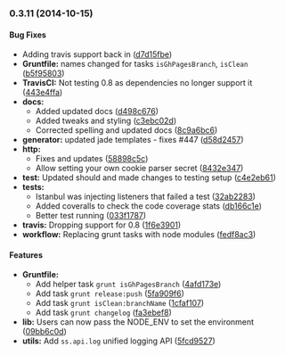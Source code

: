 <a name="0.3.11"></a>
### 0.3.11 (2014-10-15)


#### Bug Fixes

* Adding travis support back in ([d7d15fbe](https://github.com/socketstream/socketstream/commit/d7d15fbe0c25d54538c2fcf7e528f416e7736aa9))
* **Gruntfile:** names changed for tasks `isGhPagesBranch`, `isClean` ([b5f95803](https://github.com/socketstream/socketstream/commit/b5f9580321422828e77fb51f9e14c1e36a9e790e))
* **TravisCI:** Not testing 0.8 as dependencies no longer support it ([443e4ffa](https://github.com/socketstream/socketstream/commit/443e4ffa98f1fa730966e3f4e59947faa329a0b0))
* **docs:**
  * Added updated docs ([d498c676](https://github.com/socketstream/socketstream/commit/d498c6769e7e26a333c1738bd28674cdc320338a))
  * Added tweaks and styling ([c3ebc02d](https://github.com/socketstream/socketstream/commit/c3ebc02dd45f9fca6a3ff81efefcef4df946cf49))
  * Corrected spelling and updated docs ([8c9a6bc6](https://github.com/socketstream/socketstream/commit/8c9a6bc645173ba12be73dfb6d0ead322e61c966))
* **generator:** updated jade templates - fixes #447 ([d58d2457](https://github.com/socketstream/socketstream/commit/d58d24579d1d0dd85682d1bb5985ae1da63afff7))
* **http:**
  * Fixes and updates ([58898c5c](https://github.com/socketstream/socketstream/commit/58898c5c8879d8fde25798256258bc1587d91a19))
  * Allow setting your own cookie parser secret ([8432e347](https://github.com/socketstream/socketstream/commit/8432e3476f087595d75a57ff03231c563b015a2c))
* **test:** Updated should and made changes to testing setup ([c4e2eb61](https://github.com/socketstream/socketstream/commit/c4e2eb61891a8584e47c72073ade61c9cb4d7036))
* **tests:**
  * Istanbul was injecting listeners that failed a test ([32ab2283](https://github.com/socketstream/socketstream/commit/32ab2283ad78a6ef2c148f97f8b689891569555a))
  * Added coveralls to check the code coverage stats ([db166c1e](https://github.com/socketstream/socketstream/commit/db166c1e19c0822d6c403f6e639391d6940c6cca))
  * Better test running ([033f1787](https://github.com/socketstream/socketstream/commit/033f1787bfa41f113ebdd47e1d9bc59c2495d3ab))
* **travis:** Dropping support for 0.8 ([1f6e3901](https://github.com/socketstream/socketstream/commit/1f6e3901ca12c378c76d91b91b2177f14f16c0da))
* **workflow:** Replacing grunt tasks with node modules ([fedf8ac3](https://github.com/socketstream/socketstream/commit/fedf8ac3a561a02cc032a7f537c1200b9b3905f7))


#### Features

* **Gruntfile:**
  * Add helper task `grunt isGhPagesBranch` ([4afd173e](https://github.com/socketstream/socketstream/commit/4afd173e9a091cd873d415aacfc675da09df9e10))
  * Add task `grunt release:push` ([5fa909f6](https://github.com/socketstream/socketstream/commit/5fa909f63f3bb5f41cc3597b0590b5b2ce2643e6))
  * Add task `grunt isClean:branchName` ([1cfaf107](https://github.com/socketstream/socketstream/commit/1cfaf1073a2d787ee96bff519e1cbc333eddb622))
  * Add task `grunt changelog` ([fa3ebef8](https://github.com/socketstream/socketstream/commit/fa3ebef82cac66c8c41625f131b5c7d7572d1297))
* **lib:** Users can now pass the NODE_ENV to set the environment ([09bb6c0d](https://github.com/socketstream/socketstream/commit/09bb6c0d69fbe4a290d6c6292e590a918ef985ac))
* **utils:** Add `ss.api.log` unified logging API ([5fcd9527](https://github.com/socketstream/socketstream/commit/5fcd952765580e3e7f4cb206e1810028039b2f0a))



